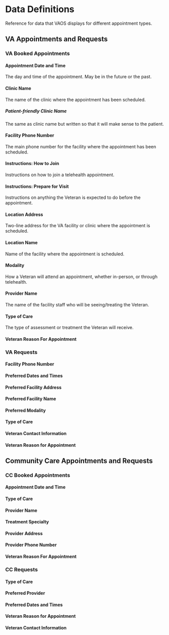 # Data Definitions

Reference for data that VAOS displays for different appointment types.

## VA Appointments and Requests


### VA Booked Appointments


#### Appointment Date and Time

The day and time of the appointment. May be in the future or the past.

#### Clinic Name

The name of the clinic where the appointment has been scheduled.

##### Patient-friendly Clinic Name

The same as clinic name but written so that it will make sense to the patient.


#### Facility Phone Number

The main phone number for the facility where the appointment has been scheduled.


#### Instructions: How to Join

Instructions on how to join a telehealth appointment.


#### Instructions: Prepare for Visit

Instructions on anything the Veteran is expected to do before the appointment. 

#### Location Address

Two-line address for the VA facility or clinic where the appointment is scheduled.

#### Location Name

Name of the facility where the appointment is scheduled.


#### Modality

How a Veteran will attend an appointment, whether in-person, or through telehealth.


#### Provider Name

The name of the facility staff who will be seeing/treating the Veteran.


#### Type of Care

The type of assessment or treatment the Veteran will receive.


#### Veteran Reason For Appointment

### VA Requests

#### Facility Phone Number

#### Preferred Dates and Times


#### Preferred Facility Address


#### Preferred Facility Name


#### Preferred Modality


#### Type of Care


#### Veteran Contact Information


#### Veteran Reason for Appointment



## Community Care Appointments and Requests

### CC Booked Appointments


#### Appointment Date and Time


#### Type of Care


#### Provider Name


#### Treatment Specialty


#### Provider Address


#### Provider Phone Number


#### Veteran Reason For Appointment

### CC Requests

#### Type of Care


#### Preferred Provider


#### Preferred Dates and Times


#### Veteran Reason for Appointment


#### Veteran Contact Information
